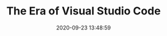 ---
date: 2020-09-23 13:48:59
link:
  source: pocket
  source_url: https://getpocket.com
  text: The Era of Visual Studio Code
  url: https://blog.robenkleene.com/2020/09/21/the-era-of-visual-studio-code/
source: pocket
syndicated:
- type: pocket
  url: https://blog.robenkleene.com/2020/09/21/the-era-of-visual-studio-code/
- type: mastodon
  url: https://mastodon.technology/users/roytang/statuses/104914551475886672
- type: twitter
  url: https://twitter.com/roytang/statuses/1308765607815335937/
title: The Era of Visual Studio Code
---